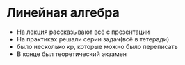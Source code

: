 # Линейная алгебра
- На лекция рассказывают всё с презентации
- На практиках решали серии задач(всё в тетеради)
- было несколько кр, которые можно было переписать
- В конце был теоретический экзамен